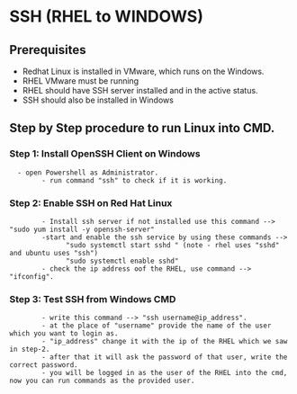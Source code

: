 # SSH (RHEL to WINDOWS)
## Prerequisites
  - Redhat Linux is installed in VMware, which runs on the Windows.
  - RHEL VMware must be running
  - RHEL should have SSH server installed and in the active status.
  - SSH should also be installed in Windows
## Step by Step procedure to run Linux into CMD.
### Step 1: Install OpenSSH Client on Windows
      - open Powershell as Administrator.
            - run command "ssh" to check if it is working.
### Step 2: Enable SSH on Red Hat Linux
            - Install ssh server if not installed use this command --> "sudo yum install -y openssh-server"
            -start and enable the ssh service by using these commands --> 
                  "sudo systemctl start sshd " (note - rhel uses "sshd" and ubuntu uses "ssh")
                  "sudo systemctl enable sshd"
            - check the ip address oof the RHEL, use command --> "ifconfig".
### Step 3: Test SSH from Windows CMD
            - write this command --> "ssh username@ip_address".
            - at the place of "username" provide the name of the user which you want to login as.
            - "ip_address" change it with the ip of the RHEL which we saw in step-2.
            - after that it will ask the password of that user, write the correct password.
            - you will be logged in as the user of the RHEL into the cmd, now you can run commands as the provided user.
            
